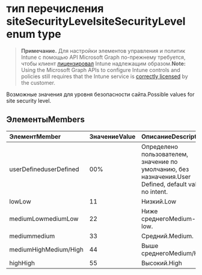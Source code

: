 # <a name="sitesecuritylevel-enum-type"></a><span data-ttu-id="ed3c3-101">тип перечисления siteSecurityLevel</span><span class="sxs-lookup"><span data-stu-id="ed3c3-101">siteSecurityLevel enum type</span></span>

> <span data-ttu-id="ed3c3-102">**Примечание.** Для настройки элементов управления и политик Intune с помощью API Microsoft Graph по-прежнему требуется, чтобы клиент [лицензировал](https://go.microsoft.com/fwlink/?linkid=839381) Intune надлежащим образом.</span><span class="sxs-lookup"><span data-stu-id="ed3c3-102">**Note:** Using the Microsoft Graph APIs to configure Intune controls and policies still requires that the Intune service is [correctly licensed](https://go.microsoft.com/fwlink/?linkid=839381) by the customer.</span></span>

<span data-ttu-id="ed3c3-103">Возможные значения для уровня безопасности сайта.</span><span class="sxs-lookup"><span data-stu-id="ed3c3-103">Possible values for site security level.</span></span>
## <a name="members"></a><span data-ttu-id="ed3c3-104">Элементы</span><span class="sxs-lookup"><span data-stu-id="ed3c3-104">Members</span></span>
|<span data-ttu-id="ed3c3-105">Элемент</span><span class="sxs-lookup"><span data-stu-id="ed3c3-105">Member</span></span>|<span data-ttu-id="ed3c3-106">Значение</span><span class="sxs-lookup"><span data-stu-id="ed3c3-106">Value</span></span>|<span data-ttu-id="ed3c3-107">Описание</span><span class="sxs-lookup"><span data-stu-id="ed3c3-107">Description</span></span>|
|:---|:---|:---|
|<span data-ttu-id="ed3c3-108">userDefined</span><span class="sxs-lookup"><span data-stu-id="ed3c3-108">userDefined</span></span>|<span data-ttu-id="ed3c3-109">0</span><span class="sxs-lookup"><span data-stu-id="ed3c3-109">0%</span></span>|<span data-ttu-id="ed3c3-110">Определено пользователем, значение по умолчанию, без назначения.</span><span class="sxs-lookup"><span data-stu-id="ed3c3-110">User Defined, default value, no intent.</span></span>|
|<span data-ttu-id="ed3c3-111">low</span><span class="sxs-lookup"><span data-stu-id="ed3c3-111">Low</span></span>|<span data-ttu-id="ed3c3-112">1</span><span class="sxs-lookup"><span data-stu-id="ed3c3-112">1</span></span>|<span data-ttu-id="ed3c3-113">Низкий.</span><span class="sxs-lookup"><span data-stu-id="ed3c3-113">Low</span></span>|
|<span data-ttu-id="ed3c3-114">mediumLow</span><span class="sxs-lookup"><span data-stu-id="ed3c3-114">mediumLow</span></span>|<span data-ttu-id="ed3c3-115">2</span><span class="sxs-lookup"><span data-stu-id="ed3c3-115">2</span></span>|<span data-ttu-id="ed3c3-116">Ниже среднего</span><span class="sxs-lookup"><span data-stu-id="ed3c3-116">Medium-low.</span></span>|
|<span data-ttu-id="ed3c3-117">medium</span><span class="sxs-lookup"><span data-stu-id="ed3c3-117">medium</span></span>|<span data-ttu-id="ed3c3-118">3</span><span class="sxs-lookup"><span data-stu-id="ed3c3-118">3</span></span>|<span data-ttu-id="ed3c3-119">Средний.</span><span class="sxs-lookup"><span data-stu-id="ed3c3-119">Medium.</span></span>|
|<span data-ttu-id="ed3c3-120">mediumHigh</span><span class="sxs-lookup"><span data-stu-id="ed3c3-120">Medium/High</span></span>|<span data-ttu-id="ed3c3-121">4</span><span class="sxs-lookup"><span data-stu-id="ed3c3-121">4</span></span>|<span data-ttu-id="ed3c3-122">Выше среднего</span><span class="sxs-lookup"><span data-stu-id="ed3c3-122">Medium/High</span></span>|
|<span data-ttu-id="ed3c3-123">high</span><span class="sxs-lookup"><span data-stu-id="ed3c3-123">High</span></span>|<span data-ttu-id="ed3c3-124">5</span><span class="sxs-lookup"><span data-stu-id="ed3c3-124">5</span></span>|<span data-ttu-id="ed3c3-125">Высокий.</span><span class="sxs-lookup"><span data-stu-id="ed3c3-125">High</span></span>|



